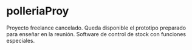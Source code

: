 # polleriaProy
Proyecto freelance cancelado. Queda disponible el prototipo preparado para enseñar en la reunión. Software de control de stock con funciones especiales.
